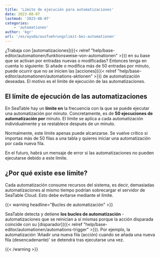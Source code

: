 ```yaml
---
title: 'Límite de ejecución para automatizaciones'
date: 2023-08-07
lastmod: '2023-08-07'
categories:
    - 'automationen'
author: 'kgr'
url: '/es/ayuda/ausfuehrungslimit-bei-automationen'
---
```


¿Trabaja con [automatizaciones]({{< relref "help/base-editor/automationen/funktionsweise-von-automationen" >}}) en su base que se activan por entradas nuevas o modificadas? Entonces tenga en cuenta lo siguiente: Si añade o modifica más de 50 entradas por minuto, puede ocurrir que no se inicien las [acciones]({{< relref "help/base-editor/automationen/automations-aktionen" >}}) de automatización deseadas. El motivo es el límite de ejecución de las automatizaciones.

## El límite de ejecución de las automatizaciones

En SeaTable hay un **límite en** la frecuencia con la que se puede ejecutar una automatización por minuto. Concretamente, es de **50 ejecuciones de automatización por** minuto. El límite se aplica a cada automatización individualmente y se restablece después de un minuto.

Normalmente, este límite apenas puede alcanzarse. Se vuelve crítico si importas más de 50 filas a una tabla y quieres iniciar una automatización por cada nueva fila.

En el futuro, habrá un mensaje de error si las automatizaciones no pueden ejecutarse debido a este límite.

## ¿Por qué existe ese límite?

Cada automatización consume recursos del sistema, es decir, demasiadas automatizaciones al mismo tiempo podrían sobrecargar el servidor de SeaTable Cloud. Esto debe evitarse mediante el límite.

{{< warning  headline="Bucles de automatización" >}}

SeaTable detecta y detiene **los bucles de automatización** - automatizaciones que se reinician a sí mismas porque la acción disparada coincide con su [disparador]({{< relref "help/base-editor/automationen/automations-trigger" >}}). Por ejemplo, la automatización 'Añadir una nueva fila (acción) cuando se añada una nueva fila (desencadenante)' se detendrá tras ejecutarse una vez.

{{< /warning >}}
